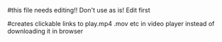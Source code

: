 #this file needs editing!! Don't use as is! Edit first

#creates clickable links to play.mp4 .mov etc in video player instead of downloading it in browser

![]()
